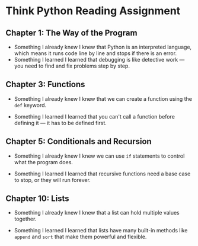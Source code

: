 # Think Python Reading Assignment


## Chapter 1: The Way of the Program

- Something I already knew
  I knew that Python is an interpreted language, which means it runs code line by line and stops if there is an error.
- Something I learned
  I learned that debugging is like detective work — you need to find and fix problems step by step.


## Chapter 3: Functions

- Something I already knew 
  I knew that we can create a function using the `def` keyword.

- Something I learned
  I learned that you can't call a function before defining it — it has to be defined first.



## Chapter 5: Conditionals and Recursion

- Something I already knew 
  I knew we can use `if` statements to control what the program does.

- Something I learned
  I learned that recursive functions need a base case to stop, or they will run forever.



## Chapter 10: Lists

- Something I already knew
  I knew that a list can hold multiple values together.

- Something I learned 
  I learned that lists have many built-in methods like `append` and `sort` that make them powerful and flexible.
